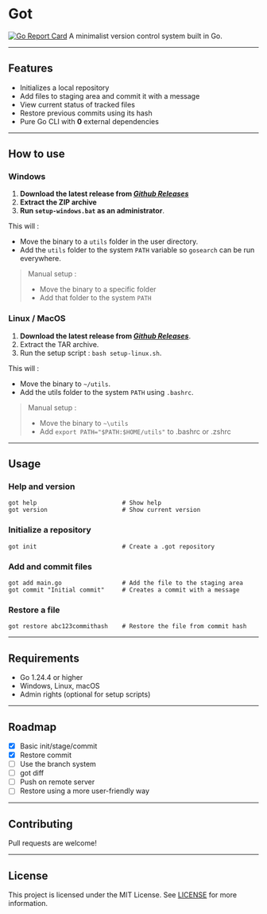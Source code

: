 # Got
[![Go Report Card](https://goreportcard.com/badge/github.com/joaberch/got)](https://goreportcard.com/report/github.com/joaberch/got)
A minimalist version control system built in Go.

---

## Features
- Initializes a local repository
- Add files to staging area and commit it with a message
- View current status of tracked files
- Restore previous commits using its hash
- Pure Go CLI with **0** external dependencies

---

## How to use

### Windows

1. **Download the latest release from *[Github Releases](https://github.com/joaberch/got/releases)***
2. **Extract the ZIP archive**
3. **Run ``setup-windows.bat`` as an administrator**.

This will :
- Move the binary to a ``utils`` folder in the user directory.
- Add the ``utils`` folder to the system ``PATH`` variable so ``gosearch`` can be run everywhere.

> Manual setup :
> - Move the binary to a specific folder
> - Add that folder to the system ``PATH``

### Linux / MacOS
1. **Download the latest release from *[Github Releases](https://github.com/joaberch/got/releases)***.
2. Extract the TAR archive.
3. Run the setup script : `bash setup-linux.sh`.

This will :
- Move the binary to `~/utils`.
- Add the utils folder to the system ``PATH`` using ``.bashrc``.

> Manual setup :
> - Move the binary to ``~\utils``
> - Add ``export PATH="$PATH:$HOME/utils"`` to .bashrc or .zshrc

---

## Usage

### Help and version

```
got help                        # Show help
got version                     # Show current version
```

### Initialize a repository

```
got init                        # Create a .got repository
```

### Add and commit files

```
got add main.go                 # Add the file to the staging area
got commit "Initial commit"     # Creates a commit with a message
```

### Restore a file

```
got restore abc123commithash    # Restore the file from commit hash
```

---

## Requirements
- Go 1.24.4 or higher
- Windows, Linux, macOS
- Admin rights (optional for setup scripts)

---

## Roadmap
- [x] Basic init/stage/commit
- [x] Restore commit
- [ ] Use the branch system
- [ ] got diff
- [ ] Push on remote server
- [ ] Restore using a more user-friendly way

---

## Contributing
Pull requests are welcome!

---

## License
This project is licensed under the MIT License.
See [LICENSE](https://github.com/joaberch/got/blob/main/LICENSE) for more information.
